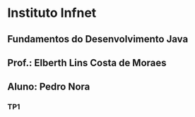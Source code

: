 # Instituto Infnet
## Fundamentos do Desenvolvimento Java
## Prof.: Elberth Lins Costa de Moraes
## Aluno: Pedro Nora

### TP1
